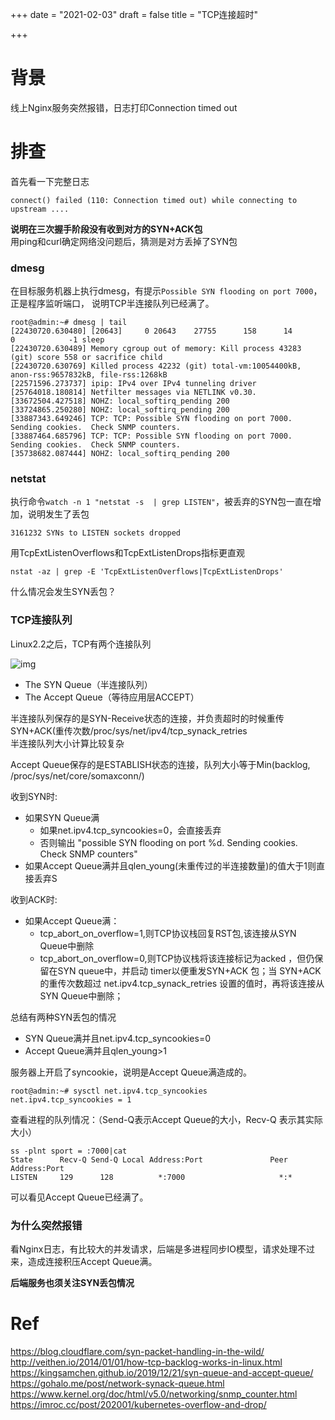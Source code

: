 +++
date = "2021-02-03"
draft = false
title = "TCP连接超时"

+++

# 背景

线上Nginx服务突然报错，日志打印Connection timed out

# 排查

首先看一下完整日志
```
connect() failed (110: Connection timed out) while connecting to upstream ....
```

**说明在三次握手阶段没有收到对方的SYN+ACK包**  
用ping和curl确定网络没问题后，猜测是对方丢掉了SYN包

### dmesg

在目标服务机器上执行dmesg，有提示`Possible SYN flooding on port 7000`，正是程序监听端口， 说明TCP半连接队列已经满了。 
```
root@admin:~# dmesg | tail
[22430720.630480] [20643]     0 20643    27755      158      14        0            -1 sleep
[22430720.630489] Memory cgroup out of memory: Kill process 43283 (git) score 558 or sacrifice child
[22430720.630769] Killed process 42232 (git) total-vm:10054400kB, anon-rss:9657832kB, file-rss:1268kB
[22571596.273737] ipip: IPv4 over IPv4 tunneling driver
[25764018.180814] Netfilter messages via NETLINK v0.30.
[33672504.427518] NOHZ: local_softirq_pending 200
[33724865.250280] NOHZ: local_softirq_pending 200
[33887343.649246] TCP: TCP: Possible SYN flooding on port 7000. Sending cookies.  Check SNMP counters.
[33887464.685796] TCP: TCP: Possible SYN flooding on port 7000. Sending cookies.  Check SNMP counters.
[35738682.087444] NOHZ: local_softirq_pending 200
```

### netstat
执行命令`watch -n 1 "netstat -s  | grep LISTEN"`，被丢弃的SYN包一直在增加，说明发生了丢包
```
3161232 SYNs to LISTEN sockets dropped
```
用TcpExtListenOverflows和TcpExtListenDrops指标更直观  
```
nstat -az | grep -E 'TcpExtListenOverflows|TcpExtListenDrops'
```
什么情况会发生SYN丢包？

### TCP连接队列

Linux2.2之后，TCP有两个连接队列


![img](https://blog.cloudflare.com/content/images/2018/01/all-1.jpeg)

* The SYN Queue（半连接队列）
* The Accept Queue（等待应用层ACCEPT）

半连接队列保存的是SYN-Receive状态的连接，并负责超时的时候重传SYN+ACK(重传次数/proc/sys/net/ipv4/tcp_synack_retries    
半连接队列大小计算比较复杂 

Accept Queue保存的是ESTABLISH状态的连接，队列大小等于Min(backlog, /proc/sys/net/core/somaxconn/)

收到SYN时:

* 如果SYN Queue满
  * 如果net.ipv4.tcp_syncookies=0，会直接丢弃
  * 否则输出 "possible SYN flooding on port %d. Sending cookies. Check SNMP counters"
* 如果Accept Queue满并且qlen_young(未重传过的半连接数量)的值大于1则直接丢弃S 

收到ACK时:
* 如果Accept Queue满：
  * tcp_abort_on_overflow=1,则TCP协议栈回复RST包,该连接从SYN Queue中删除
  * tcp_abort_on_overflow=0,则TCP协议栈将该连接标记为acked ，但仍保留在SYN queue中，并启动 timer以便重发SYN+ACK 包；当 SYN+ACK的重传次数超过 net.ipv4.tcp_synack_retries 设置的值时，再将该连接从SYN Queue中删除；

总结有两种SYN丢包的情况

* SYN Queue满并且net.ipv4.tcp_syncookies=0
* Accept Queue满并且qlen_young>1

服务器上开启了syncookie，说明是Accept Queue满造成的。
```
root@admin:~# sysctl net.ipv4.tcp_syncookies
net.ipv4.tcp_syncookies = 1
```
查看进程的队列情况：（Send-Q表示Accept Queue的大小，Recv-Q 表示其实际大小）
```
ss -plnt sport = :7000|cat
State      Recv-Q Send-Q Local Address:Port               Peer Address:Port              
LISTEN     129      128          *:7000                     *:*              
```
可以看见Accept Queue已经满了。

### 为什么突然报错

看Nginx日志，有比较大的并发请求，后端是多进程同步IO模型，请求处理不过来，造成连接积压Accept Queue满。

**后端服务也须关注SYN丢包情况**

# Ref
https://blog.cloudflare.com/syn-packet-handling-in-the-wild/   
http://veithen.io/2014/01/01/how-tcp-backlog-works-in-linux.html  
https://kingsamchen.github.io/2019/12/21/syn-queue-and-accept-queue/  
https://gohalo.me/post/network-synack-queue.html  
https://www.kernel.org/doc/html/v5.0/networking/snmp_counter.html
https://imroc.cc/post/202001/kubernetes-overflow-and-drop/